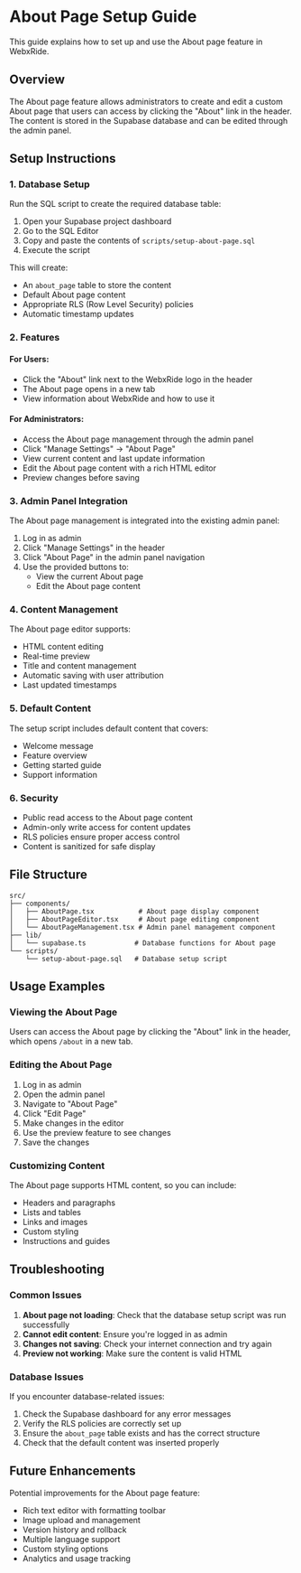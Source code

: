 # About Page Setup Guide

This guide explains how to set up and use the About page feature in WebxRide.

## Overview

The About page feature allows administrators to create and edit a custom About page that users can access by clicking the "About" link in the header. The content is stored in the Supabase database and can be edited through the admin panel.

## Setup Instructions

### 1. Database Setup

Run the SQL script to create the required database table:

1. Open your Supabase project dashboard
2. Go to the SQL Editor
3. Copy and paste the contents of `scripts/setup-about-page.sql`
4. Execute the script

This will create:
- An `about_page` table to store the content
- Default About page content
- Appropriate RLS (Row Level Security) policies
- Automatic timestamp updates

### 2. Features

#### For Users:
- Click the "About" link next to the WebxRide logo in the header
- The About page opens in a new tab
- View information about WebxRide and how to use it

#### For Administrators:
- Access the About page management through the admin panel
- Click "Manage Settings" → "About Page"
- View current content and last update information
- Edit the About page content with a rich HTML editor
- Preview changes before saving

### 3. Admin Panel Integration

The About page management is integrated into the existing admin panel:

1. Log in as admin
2. Click "Manage Settings" in the header
3. Click "About Page" in the admin panel navigation
4. Use the provided buttons to:
   - View the current About page
   - Edit the About page content

### 4. Content Management

The About page editor supports:
- HTML content editing
- Real-time preview
- Title and content management
- Automatic saving with user attribution
- Last updated timestamps

### 5. Default Content

The setup script includes default content that covers:
- Welcome message
- Feature overview
- Getting started guide
- Support information

### 6. Security

- Public read access to the About page content
- Admin-only write access for content updates
- RLS policies ensure proper access control
- Content is sanitized for safe display

## File Structure

```
src/
├── components/
│   ├── AboutPage.tsx           # About page display component
│   ├── AboutPageEditor.tsx     # About page editing component
│   └── AboutPageManagement.tsx # Admin panel management component
├── lib/
│   └── supabase.ts            # Database functions for About page
└── scripts/
    └── setup-about-page.sql   # Database setup script
```

## Usage Examples

### Viewing the About Page
Users can access the About page by clicking the "About" link in the header, which opens `/about` in a new tab.

### Editing the About Page
1. Log in as admin
2. Open the admin panel
3. Navigate to "About Page"
4. Click "Edit Page"
5. Make changes in the editor
6. Use the preview feature to see changes
7. Save the changes

### Customizing Content
The About page supports HTML content, so you can include:
- Headers and paragraphs
- Lists and tables
- Links and images
- Custom styling
- Instructions and guides

## Troubleshooting

### Common Issues

1. **About page not loading**: Check that the database setup script was run successfully
2. **Cannot edit content**: Ensure you're logged in as admin
3. **Changes not saving**: Check your internet connection and try again
4. **Preview not working**: Make sure the content is valid HTML

### Database Issues

If you encounter database-related issues:
1. Check the Supabase dashboard for any error messages
2. Verify the RLS policies are correctly set up
3. Ensure the `about_page` table exists and has the correct structure
4. Check that the default content was inserted properly

## Future Enhancements

Potential improvements for the About page feature:
- Rich text editor with formatting toolbar
- Image upload and management
- Version history and rollback
- Multiple language support
- Custom styling options
- Analytics and usage tracking 